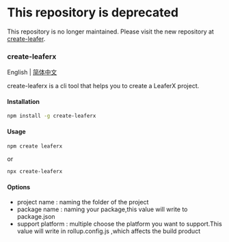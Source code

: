 # This repository is deprecated
This repository is no longer maintained. Please visit the new repository at [create-leafer](https://github.com/214L/create-leafer).

### create-leaferx
English | [简体中文](./README.md)

create-leaferx is a cli tool that helps you to create a LeaferX project.
#### Installation
```bash
npm install -g create-leaferx
```
#### Usage
```bash
npm create leaferx
```
or
```bash
npx create-leaferx
```
#### Options
- project name : naming the folder of the project
- package name : naming your package,this value will write to package.json
- support platform : multiple choose the platform you want to support.This value will write in rollup.config.js ,which affects the build product
